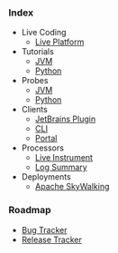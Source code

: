### Index
- Live Coding
  - [Live Platform](https://github.com/sourceplusplus/live-platform)
- Tutorials
  - [JVM](https://github.com/sourceplusplus/tutorial-jvm)
  - [Python](https://github.com/sourceplusplus/tutorial-python)
- Probes
  - [JVM](https://github.com/sourceplusplus/probe-jvm)
  - [Python](https://github.com/sourceplusplus/probe-python)
- Clients
  - [JetBrains Plugin](https://github.com/sourceplusplus/interface-jetbrains)
  - [CLI](https://github.com/sourceplusplus/interface-cli)
  - [Portal](https://github.com/sourceplusplus/interface-portal)
- Processors
  - [Live Instrument](https://github.com/sourceplusplus/processor-instrument)
  - [Log Summary](https://github.com/sourceplusplus/processor-log-summary)
- Deployments
  - [Apache SkyWalking](https://github.com/sourceplusplus/deploy-skywalking)

### Roadmap
- [Bug Tracker](https://github.com/orgs/sourceplusplus/projects/1)
- [Release Tracker](https://github.com/orgs/sourceplusplus/projects/2)
